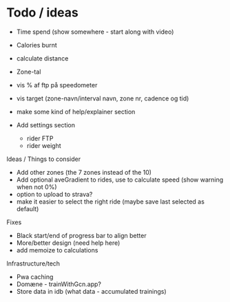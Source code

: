# Todo / ideas

- Time spend (show somewhere - start along with video)
- Calories burnt
- calculate distance

- Zone-tal
- vis % af ftp på speedometer
- vis target (zone-navn/interval navn, zone nr, cadence og tid)
- make some kind of help/explainer section

- Add settings section
    - rider FTP
    - rider weight

Ideas / Things to consider
- Add other zones (the 7 zones instead of the 10)
- Add optional aveGradient to rides, use to calculate speed (show warning when not 0%)
- option to upload to strava?
- make it easier to select the right ride (maybe save last selected as default)

Fixes
- Black start/end of progress bar to align better
- More/better design (need help here)
- add memoize to calculations

Infrastructure/tech
- Pwa caching
- Domæne - trainWithGcn.app?
- Store data in idb (what data - accumulated trainings)



